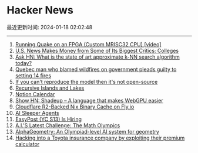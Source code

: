 # Hacker News

最近更新时间: 2024-01-18 02:02:48

--- 
1. [Running Quake on an FPGA (Custom MRISC32 CPU) [video]](https://vimeo.com/901506667) 
2. [U.S. News Makes Money from Some of Its Biggest Critics: Colleges](https://www.nytimes.com/2024/01/06/us/college-rankings-us-news.html) 
3. [Ask HN: What is the state of art approximate k-NN search algorithm today?](https://news.ycombinator.com/item?id=39029979) 
4. [Quebec man who blamed wildfires on government pleads guilty to setting 14 fires](https://www.cbc.ca/news/canada/montreal/brian-pare-pleads-guilty-to-setting-quebec-wildfires-1.7084669) 
5. [If you can't reproduce the model then it's not open-source](https://twitter.com/amasad/status/1747666962749284468) 
6. [Recursive Islands and Lakes](https://en.wikipedia.org/wiki/Recursive_islands_and_lakes) 
7. [Notion Calendar](https://www.notion.so/blog/introducing-notion-calendar) 
8. [Show HN: Shadeup – A language that makes WebGPU easier](https://shadeup.dev/) 
9. [Cloudflare R2-Backed Nix Binary Cache on Fly.io](https://lgug2z.com/articles/deploying-a-cloudflare-r2-backed-nix-binary-cache-attic-on-fly-io/) 
10. [AI Sleeper Agents](https://www.astralcodexten.com/p/ai-sleeper-agents) 
11. [EasyPost (YC S13) Is Hiring](https://www.easypost.com/careers) 
12. [A.I.'S Latest Challenge: The Math Olympics](https://www.nytimes.com/2024/01/17/science/ai-computers-mathematics-olympiad.html) 
13. [AlphaGeometry: An Olympiad-level AI system for geometry](https://deepmind.google/discover/blog/alphageometry-an-olympiad-level-ai-system-for-geometry/) 
14. [Hacking into a Toyota insurance company by exploiting their premium calculator](https://eaton-works.com/2024/01/17/ttibi-email-hack/) 
